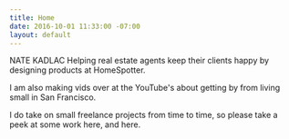 ```yaml
---
title: Home
date: 2016-10-01 11:33:00 -07:00
layout: default
---
```


NATE KADLAC
Helping real estate agents keep their clients happy by designing products at HomeSpotter.

I am also making vids over at the YouTube's about getting by from living small in San Francisco.

I do take on small freelance projects from time to time, so please take a peek at some work here, and here. 